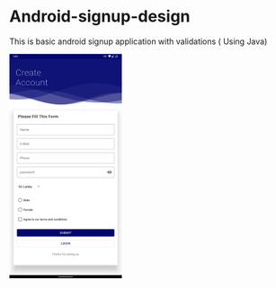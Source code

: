 # Android-signup-design
This is basic android signup application with validations ( Using Java) 


<img src="https://github.com/d4az/Android-signup-design/blob/master/the%20preview/preview01.jpg" alt="" data-canonical-src="https://gyazo.com/eb5c5741b6a9a16c692170a41a49c858.png" width="200" height="400" />
